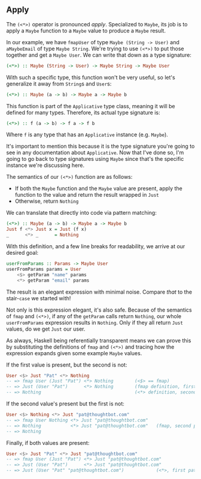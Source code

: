 ## Apply

The `(<*>)` operator is pronounced *apply*. Specialized to `Maybe`, its job is
to apply a `Maybe` function to a `Maybe` value to produce a `Maybe` result.

In our example, we have `fmapUser` of type `Maybe (String -> User)` and
`aMaybeEmail` of type `Maybe String`. We're trying to use `(<*>)` to put those
together and get a `Maybe User`. We can write that down as a type signature:

```haskell
(<*>) :: Maybe (String -> User) -> Maybe String -> Maybe User
```

With such a specific type, this function won't be very useful, so let's
generalize it away from `String`s and `User`s:

```haskell
(<*>) :: Maybe (a -> b) -> Maybe a -> Maybe b
```

This function is part of the `Applicative` type class, meaning it will be
defined for many types. Therefore, its actual type signature is:

```haskell
(<*>) :: f (a -> b) -> f a -> f b
```

Where `f` is any type that has an `Applicative` instance (e.g. `Maybe`).

It's important to mention this because it is the type signature you're going to
see in any documentation about `Applicative`. Now that I've done so, I'm going
to go back to type signatures using `Maybe` since that's the specific instance
we're discussing here.

The semantics of our `(<*>)` function are as follows:

- If both the `Maybe` function and the `Maybe` value are present, apply the
  function to the value and return the result wrapped in `Just`
- Otherwise, return `Nothing`

We can translate that directly into code via pattern matching:

```haskell
(<*>) :: Maybe (a -> b) -> Maybe a -> Maybe b
Just f <*> Just x = Just (f x)
_      <*> _      = Nothing
```

With this definition, and a few line breaks for readability, we arrive at our
desired goal:

```haskell
userFromParams :: Params -> Maybe User
userFromParams params = User
    <$> getParam "name" params
    <*> getParam "email" params
```

The result is an elegant expression with minimal noise. Compare *that* to the
stair-`case` we started with!

Not only is this expression elegant, it's also safe. Because of the semantics of
`fmap` and `(<*>)`, if any of the `getParam` calls return `Nothing`, our whole
`userFromParams` expression results in `Nothing`. Only if they all return `Just`
values, do we get `Just` our user.

As always, Haskell being referentially transparent means we can prove this by
substituting the definitions of `fmap` and `(<*>)` and tracing how the
expression expands given some example `Maybe` values.

If the first value is present, but the second is not:

```haskell
User <$> Just "Pat" <*> Nothing
-- => fmap User (Just "Pat") <*> Nothing        (<$> == fmap)
-- => Just (User "Pat")      <*> Nothing        (fmap definition, first pattern)
-- => Nothing                                   (<*> definition, second pattern)
```

If the second value's present but the first is not:

```haskell
User <$> Nothing <*> Just "pat@thoughtbot.com"
-- => fmap User Nothing <*> Just "pat@thoughtbot.com"
-- => Nothing           <*> Just "pat@thoughtbot.com"   (fmap, second pattern)
-- => Nothing
```

Finally, if both values are present:

```haskell
User <$> Just "Pat" <*> Just "pat@thoughtbot.com"
-- => fmap User (Just "Pat") <*> Just "pat@thoughtbot.com"
-- => Just (User "Pat")      <*> Just "pat@thoughtbot.com"
-- => Just (User "Pat" "pat@thoughtbot.com")            (<*>, first pattern)
```
